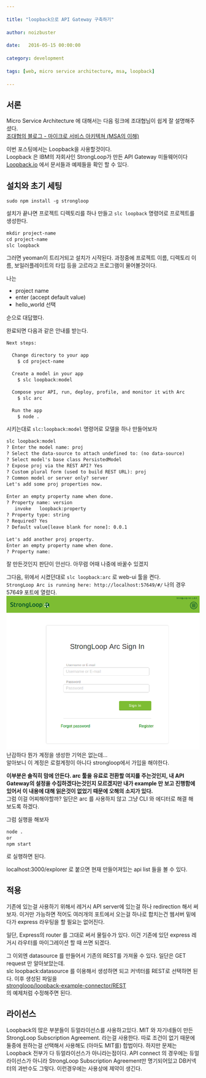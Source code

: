 ```yaml
---

title: "loopback으로 API Gateway 구축하기"

author: noizbuster

date:   2016-05-15 00:00:00

category: development

tags: [web, micro service architecture, msa, loopback]

---
```


## 서론
Micro Service Architecture 에 대해서는 다음 링크에 조대협님이 쉽게 잘 설명해주셨다.  
[조대협의 블로그 - 마이크로 서비스 아키텍쳐 (MSA의 이해)](http://bcho.tistory.com/948)

이번 포스팅에서는 Loopback을 사용할것이다.  
Loopback 은 IBM의 자회사인 StrongLoop가 만든 API Gateway 미들웨어이다  
[Loopback.io](http://loopback.io/) 에서 문서들과 예제들을 확인 할 수 있다.  

## 설치와 초기 세팅
```
sudo npm install -g strongloop
```
설치가 끝나면 프로젝트 디렉토리를 하나 만들고 `slc loopback` 명령어로 프로젝트를 생성한다.
```
mkdir project-name
cd project-name
slc loopback
```
그러면 yeoman이 트리거되고 설치가 시작된다. 과정중에 프로젝트 이름, 디렉토리 이름, 보일러플레이트의 타입 등을 고르라고 프로그램이 물어볼것이다.

나는

* project name
* enter (accept default value)
* hello_world 선택

순으로 대답했다.

완료되면 다음과 같은 안내를 받는다.
```
Next steps:

  Change directory to your app
    $ cd project-name

  Create a model in your app
    $ slc loopback:model

  Compose your API, run, deploy, profile, and monitor it with Arc
    $ slc arc

  Run the app
    $ node .
```

시키는대로 `slc:loopback:model` 명령어로 모델을 하나 만들어보자
```
slc loopback:model
? Enter the model name: proj
? Select the data-source to attach undefined to: (no data-source)
? Select model's base class PersistedModel
? Expose proj via the REST API? Yes
? Custom plural form (used to build REST URL): proj
? Common model or server only? server
Let's add some proj properties now.

Enter an empty property name when done.
? Property name: version
   invoke   loopback:property
? Property type: string
? Required? Yes
? Default value[leave blank for none]: 0.0.1

Let's add another proj property.
Enter an empty property name when done.
? Property name:
```

잘 만든것인지 판단이 안선다. 아무렴 어때 나중에 바꿀수 있겠지

그다음, 위에서 시켰던대로 `slc loopback:arc` 로 web-ui 툴을 켠다.  
`StrongLoop Arc is running here: http://localhost:57649/#/`
나의 경우 57649 포트에 열렸다.
![img-paste-20160516100946480.png](img-paste-20160516100946480.png)  
난감하다 뭔가 계정을 생성한 기억은 없는데...  
알아보니 이 계정은 로컬계정이 아니다 strongloop에서 가입을 해야한다.

__이부분은 솔직히 맘에 안든다. arc 툴을 유료로 전환할 여지를 주는것인지, 내 API Gateway의 설정을 수집하겠다는것인지 모르겠지만 내가 example 만 보고 진행함에 있어서 이 내용에 대해 읽은것이 없었기 때문에 오해의 소지가 있다.__  
그럼 이걸 어찌해야할까? 일단은 arc 를 사용하지 않고 그냥 CLI 와 에디터로 해결 해 보도록 하겠다.

그럼 실행을 해보자
```
node .
or
npm start
```
로 실행하면 된다.

localhost:3000/explorer 로 붙으면 현재 만들어져있는 api list 들을 볼 수 있다.

## 적용

기존에 있는걸 사용하기 위해서 레거시 API server에 있는걸 하나 redirection 해서 써 보자. 이거만 가능하면 적어도 여러개의 포트에서 오는걸 하나로 합치는건 웹서버 밑에다가 express 라우팅을 할 필요는 없어진다.

일단, Express의 router 를 그대로 써서 물릴수가 있다. 이건 기존에 있던 express 레거시 라우터를 마이그레이션 할 때 쓰면 되겠다.

그 이외엔 datasource 를 만들어서 기존의 REST를 가져올 수 있다. 일단은 GET request 만 알아보았는데.  
slc loopback:datasource 를 이용해서 생성하면 되고 커넥터를 REST로 선택하면 된다.
이후 생성된 파일을  
[strongloop/loopback-example-connector/REST](https://github.com/strongloop/loopback-example-connector/tree/rest)  
의 예제처럼 수정해주면 된다.

## 라이선스
Loopback의 많은 부분들이 듀얼라이선스를 사용하고있다. MIT 와 자기네들이 만든 StrongLoop Subscription Agreement. 라는걸 사용한다. 따로 조건이 없기 때문에 둘중에 원하는걸 선택해서 사용해도 (아마도 MIT를) 합법이다. 하지만 문제는 Loopback 전부가 다 듀얼라이선스가 아니라는점이다. API connect 의 경우에는 듀얼라이선스가 아니라 StrongLoop Subscription Agreement만 명기되어있고 DB커넥터의 과반수도 그렇다. 이런경우에는 사용상에 제약이 생긴다.
